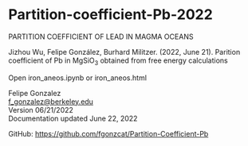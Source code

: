 # Partition-coefficient-Pb-2022

PARTITION COEFFICIENT OF LEAD IN MAGMA OCEANS<br>

Jizhou Wu, Felipe González, Burhard Militzer. (2022, June 21). Parition coefficient of Pb in MgSiO$_3$ obtained from free energy calculations<p>

Open iron_aneos.ipynb or iron_aneos.html<p>

Felipe Gonzalez<br>
f_gonzalez@berkeley.edu<br>
Version 06/21/2022<br>
Documentation updated June 22, 2022<p>

GitHub: https://github.com/fgonzcat/Partition-Coefficient-Pb<p>

